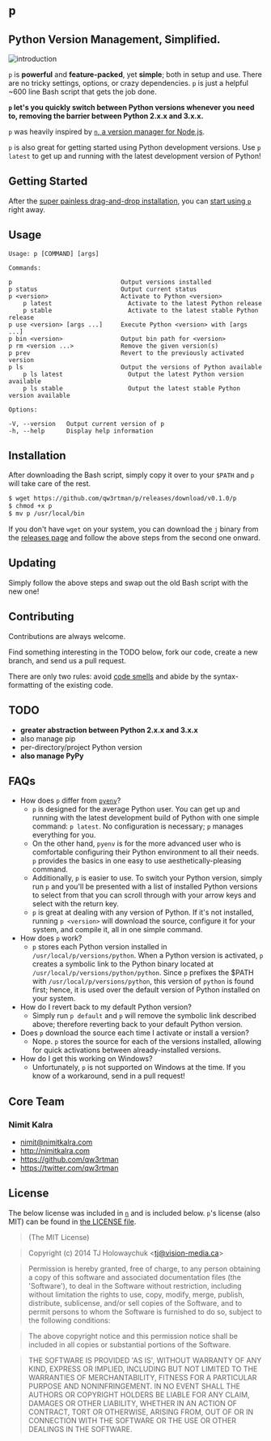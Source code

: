 # `p`
## Python Version Management, Simplified.

![introduction](https://cloud.githubusercontent.com/assets/1139621/7488032/37f37308-f389-11e4-8995-89f7cba5ad8b.gif)

`p` is **powerful** and **feature-packed**, yet **simple**; both in setup and use. There are no tricky settings, options, or crazy dependencies. `p` is just a helpful ~600 line Bash script that gets the job done.

**`p` let's you quickly switch between Python versions whenever you need to, removing the barrier between Python 2.x.x and 3.x.x.**

`p` was heavily inspired by [`n`, a version manager for Node.js](https://github.com/tj/n).

`p` is also great for getting started using Python development versions. Use `p latest` to get up and running with the latest development version of Python!

## Getting Started
After the [super painless drag-and-drop installation](#installation), you can [start using `p`](#usage) right away.

## Usage
```
Usage: p [COMMAND] [args]

Commands:

p                              Output versions installed
p status                       Output current status
p <version>                    Activate to Python <version>
	p latest                     Activate to the latest Python release
	p stable                     Activate to the latest stable Python release
p use <version> [args ...]     Execute Python <version> with [args ...]
p bin <version>                Output bin path for <version>
p rm <version ...>             Remove the given version(s)
p prev                         Revert to the previously activated version
p ls                           Output the versions of Python available
	p ls latest                  Output the latest Python version available
	p ls stable                  Output the latest stable Python version available

Options:

-V, --version   Output current version of p
-h, --help      Display help information
```

## Installation
After downloading the Bash script, simply copy it over to your `$PATH` and `p` will take care of the rest.
```sh
$ wget https://github.com/qw3rtman/p/releases/download/v0.1.0/p
$ chmod +x p
$ mv p /usr/local/bin
```

If you don't have `wget` on your system, you can download the `j` binary from the [releases page](https://github.com/qw3rtman/j/releases) and follow the above steps from the second one onward.

## Updating
Simply follow the above steps and swap out the old Bash script with the new one!

## Contributing
Contributions are always welcome.

Find something interesting in the TODO below, fork our code, create a new branch, and send us a pull request.

There are only two rules: avoid [code smells](http://blog.codinghorror.com/code-smells/) and abide by the syntax-formatting of the existing code.

## TODO
* **greater abstraction between Python 2.x.x and 3.x.x**
* also manage pip
* per-directory/project Python version
* **also manage PyPy**

## FAQs
* How does `p` differ from [`pyenv`](https://github.com/yyuu/pyenv)?
  * `p` is designed for the average Python user. You can get up and running with the latest development build of Python with one simple command: `p latest`. No configuration is necessary; `p` manages everything for you.
  * On the other hand, `pyenv` is for the more advanced user who is comfortable configuring their Python environment to all their needs. `p` provides the basics in one easy to use aesthetically-pleasing command.
  * Additionally, `p` is easier to use. To switch your Python version, simply run `p` and you'll be presented with a list of installed Python versions to select from that you can scroll through with your arrow keys and select with the return key.
  * `p` is great at dealing with any version of Python. If it's not installed, running `p <version>` will download the source, configure it for your system, and compile it, all in one simple command.
* How does `p` work?
  * `p` stores each Python version installed in `/usr/local/p/versions/python`. When a Python version is activated, `p` creates a symbolic link to the Python binary located at `/usr/local/p/versions/python/python`. Since `p` prefixes the $PATH with `/usr/local/p/versions/python`, this version of `python` is found first; hence, it is used over the default version of Python installed on your system.
* How do I revert back to my default Python version?
  * Simply run `p default` and `p` will remove the symbolic link described above; therefore reverting back to your default Python version.
* Does `p` download the source each time I activate or install a version?
  * Nope. `p` stores the source for each of the versions installed, allowing for quick activations between already-installed versions.
* How do I get this working on Windows?
  * Unfortunately, `p` is not supported on Windows at the time. If you know of a workaround, send in a pull request!

## Core Team
### Nimit Kalra
* <nimit@nimitkalra.com>
* <http://nimitkalra.com>
* <https://github.com/qw3rtman>
* <https://twitter.com/qw3rtman>

## License

The below license was included in [`n`](https://github.com/tj/n) and is included below. `p`'s license (also MIT) can be found in [the LICENSE file](https://github.com/qw3rtman/p/blob/master/LICENSE).

> (The MIT License)

> Copyright (c) 2014 TJ Holowaychuk &lt;tj@vision-media.ca&gt;

> Permission is hereby granted, free of charge, to any person obtaining
a copy of this software and associated documentation files (the
'Software'), to deal in the Software without restriction, including
without limitation the rights to use, copy, modify, merge, publish,
distribute, sublicense, and/or sell copies of the Software, and to
permit persons to whom the Software is furnished to do so, subject to
the following conditions:

> The above copyright notice and this permission notice shall be
included in all copies or substantial portions of the Software.

> THE SOFTWARE IS PROVIDED 'AS IS', WITHOUT WARRANTY OF ANY KIND,
EXPRESS OR IMPLIED, INCLUDING BUT NOT LIMITED TO THE WARRANTIES OF
MERCHANTABILITY, FITNESS FOR A PARTICULAR PURPOSE AND NONINFRINGEMENT.
IN NO EVENT SHALL THE AUTHORS OR COPYRIGHT HOLDERS BE LIABLE FOR ANY
CLAIM, DAMAGES OR OTHER LIABILITY, WHETHER IN AN ACTION OF CONTRACT,
TORT OR OTHERWISE, ARISING FROM, OUT OF OR IN CONNECTION WITH THE
SOFTWARE OR THE USE OR OTHER DEALINGS IN THE SOFTWARE.
